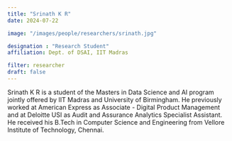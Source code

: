 ```yaml
---
title: "Srinath K R"
date: 2024-07-22

image: "/images/people/researchers/srinath.jpg"

designation : "Research Student"
affiliation: Dept. of DSAI, IIT Madras

filter: researcher
draft: false
---
```


Srinath K R is a student of the Masters in Data Science and AI program jointly offered by IIT Madras and University of Birmingham. He previously worked at American Express as Associate - Digital Product Management and at Deloitte USI as Audit and Assurance Analytics Specialist Assistant. He received his B.Tech in Computer Science and Engineering from Vellore Institute of Technology, Chennai.
